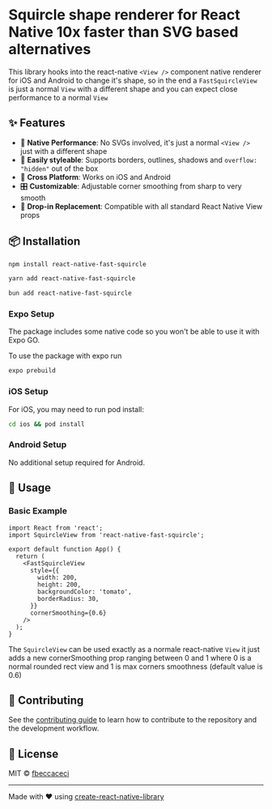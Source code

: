 # Squircle shape renderer for React Native 10x faster than SVG based alternatives

This library hooks into the react-native `<View />` component native renderer for iOS and Android to change it's shape, so in the end a `FastSquircleView` is just a normal `View` with a different shape and you can expect close performance to a normal `View`

## ✨ Features

- 🚀 **Native Performance**: No SVGs involved, it's just a normal `<View />` just with a different shape
- 🎨 **Easily styleable**: Supports borders, outlines, shadows and `overflow: "hidden"` out of the box
- 📱 **Cross Platform**: Works on iOS and Android
- 🎛️ **Customizable**: Adjustable corner smoothing from sharp to very smooth
- 🧩 **Drop-in Replacement**: Compatible with all standard React Native View props

## 📦 Installation

```sh
npm install react-native-fast-squircle
```

```sh
yarn add react-native-fast-squircle
```

```sh
bun add react-native-fast-squircle
```

### Expo Setup

The package includes some native code so you won't be able to use it with Expo GO.

To use the package with expo run

```sh
expo prebuild
```

### iOS Setup

For iOS, you may need to run pod install:

```sh
cd ios && pod install
```

### Android Setup

No additional setup required for Android.

## 🚀 Usage

### Basic Example

```tsx
import React from 'react';
import SquircleView from 'react-native-fast-squircle';

export default function App() {
  return (
    <FastSquircleView
      style={{
        width: 200,
        height: 200,
        backgroundColor: 'tomato',
        borderRadius: 30,
      }}
      cornerSmoothing={0.6}
    />
  );
}
```

The `SquircleView` can be used exactly as a normale react-native `View` it just adds a new cornerSmoothing prop ranging between 0 and 1 where 0 is a normal rounded rect view and 1 is max corners smoothness (default value is 0.6)

## 🤝 Contributing

See the [contributing guide](CONTRIBUTING.md) to learn how to contribute to the repository and the development workflow.

## 📄 License

MIT © [fbeccaceci](https://github.com/fbeccaceci)

---

Made with ❤️ using [create-react-native-library](https://github.com/callstack/react-native-builder-bob)
